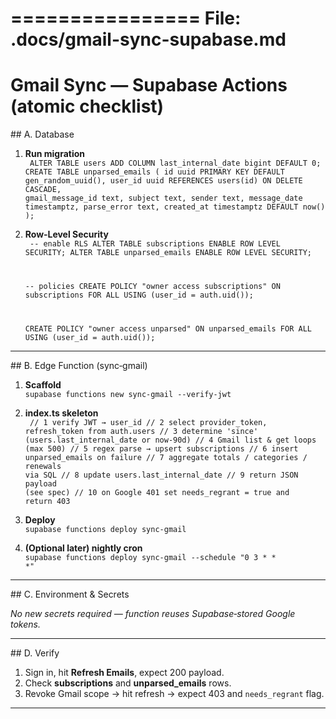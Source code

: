 ================
File: .docs/gmail-sync-supabase.md
================
# Gmail Sync — Supabase Actions (atomic checklist)

## A. Database  

1. **Run migration**  
   <code>
   ALTER TABLE users
     ADD COLUMN last_internal_date bigint DEFAULT 0;
   CREATE TABLE unparsed_emails (
     id uuid PRIMARY KEY DEFAULT gen_random_uuid(),
     user_id uuid REFERENCES users(id) ON DELETE CASCADE,
     gmail_message_id text,
     subject text,
     sender text,
     message_date timestamptz,
     parse_error text,
     created_at timestamptz DEFAULT now()
   );
   </code>

2. **Row‑Level Security**  
   <code>
   -- enable RLS
   ALTER TABLE subscriptions ENABLE ROW LEVEL SECURITY;
   ALTER TABLE unparsed_emails ENABLE ROW LEVEL SECURITY;

   -- policies
   CREATE POLICY "owner access subscriptions"
     ON subscriptions FOR ALL
     USING (user_id = auth.uid());

   CREATE POLICY "owner access unparsed"
     ON unparsed_emails FOR ALL
     USING (user_id = auth.uid());
   </code>

---

## B. Edge Function (sync‑gmail)

1. **Scaffold**  
   <code>supabase functions new sync-gmail --verify-jwt</code>

2. **index.ts skeleton**  
   <code>
// 1 verify JWT → user_id
// 2 select provider_token, refresh_token from auth.users
// 3 determine 'since' (users.last_internal_date or now‑90d)
// 4 Gmail list & get loops (max 500)
// 5 regex parse → upsert subscriptions
// 6 insert unparsed_emails on failure
// 7 aggregate totals / categories / renewals via SQL
// 8 update users.last_internal_date
// 9 return JSON payload (see spec)
// 10 on Google 401 set needs_regrant = true and return 403
   </code>

3. **Deploy**  
   <code>supabase functions deploy sync-gmail</code>

4. **(Optional later) nightly cron**  
   <code>supabase functions deploy sync-gmail --schedule "0 3 * * *"</code>

---

## C. Environment & Secrets  

*No new secrets required — function reuses Supabase‑stored Google tokens.*

---

## D. Verify  

1. Sign in, hit **Refresh Emails**, expect 200 payload.  
2. Check **subscriptions** and **unparsed_emails** rows.  
3. Revoke Gmail scope → hit refresh → expect 403 and <code>needs_regrant</code> flag.  

---
